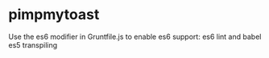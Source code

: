 # pimpmytoast

Use the es6 modifier in Gruntfile.js to enable es6 support: es6 lint and babel es5 transpiling
